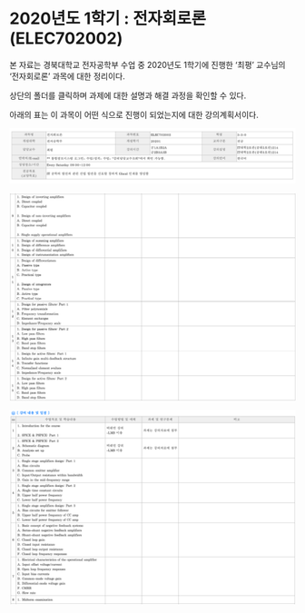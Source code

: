 # 2020년도 1학기 : 전자회로론 (ELEC702002)

본 자료는 경북대학교 전자공학부 수업 중 2020년도 1학기에 진행한 ‘최평’ 교수님의 ‘전자회로론’ 과목에 대한 정리이다.

상단의 폴더를 클릭하며 과제에 대한 설명과 해결 과정을 확인할 수 있다.

아래의 표는 이 과목이 어떤 식으로 진행이 되었는지에 대한 강의계획서이다. 

![01](./images/01.png )

![02](./images/02.png )

![03](./images/03.png )
